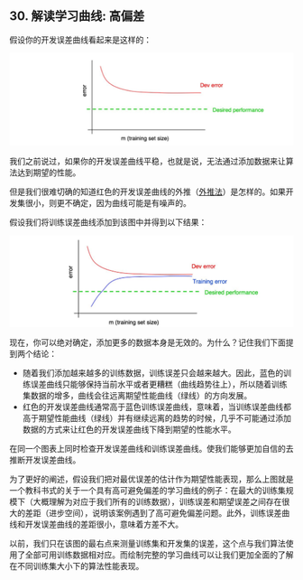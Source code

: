 ## 30. 解读学习曲线: 高偏差

假设你的开发误差曲线看起来是这样的：

![](https://raw.githubusercontent.com/AlbertHG/alberthg.github.io/master/makedown_img/20180422mlyearning/15.png)

我们之前说过，如果你的开发误差曲线平稳，也就是说，无法通过添加数据来让算法达到期望的性能。

但是我们很难切确的知道红色的开发误差曲线的外推（[外推法](https://baike.baidu.com/item/%E5%A4%96%E6%8E%A8%E6%B3%95)）是怎样的。如果开发集很小，则更不确定，因为曲线可能是有噪声的。

假设我们将训练误差曲线添加到该图中并得到以下结果：

![](https://raw.githubusercontent.com/AlbertHG/alberthg.github.io/master/makedown_img/20180422mlyearning/16.png)

现在，你可以绝对确定，添加更多的数据本身是无效的。为什么？记住我们下面提到两个结论：

- 随着我们添加越来越多的训练数据，训练误差只会越来越大。因此，蓝色的训练误差曲线只能够保持当前水平或者更糟糕（曲线趋势往上），所以随着训练集数据的增多，曲线会往远离期望性能曲线（绿线）的方向发展。
- 红色的开发误差曲线通常高于蓝色训练误差曲线，意味着，当训练误差曲线都高于期望性能曲线（绿线）并有继续远离的趋势的时候，几乎不可能通过添加数据的方式来让红色的开发误差曲线下降到期望的性能水平。

在同一个图表上同时检查开发误差曲线和训练误差曲线。使我们能够更加自信的去推断开发误差曲线。

为了更好的阐述，假设我们把对最优误差的估计作为期望性能表现，那么上图就是一个教科书式的关于一个具有高可避免偏差的学习曲线的例子：在最大的训练集规模下（大概理解为对应于我们所有的训练数据），训练误差和期望误差之间存在很大的差距（进步空间），说明该案例遇到了高可避免偏差问题。此外，训练误差曲线和开发误差曲线的差距很小，意味着方差不大。

以前，我们只在该图的最右点来测量训练集和开发集的误差，这个点与我们算法使用了全部可用训练数据相对应。而绘制完整的学习曲线可以让我们更加全面的了解在不同训练集大小下的算法性能表现。